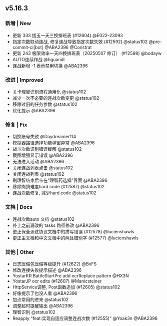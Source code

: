 ## v5.16.3

### 新增 | New

* 更新 333 搓玉一天三换排班表 (#12604) @E022-23093
* 指定次数联动连战, 修复连战导致指定次数失效 (#12592) @status102 @pre-commit-ci[bot] @ABA2396 @Constrat
* 更新 243 极限效率一天四换排班表（20250507 修订） (#12598) @bodayw
* AUTO连续作战 @hguandl
* 连战新增 -1 表示禁用切换 @ABA2396

### 改进 | Improved

* 关卡理智识别流程通用化 @status102
* 减少一次不必要的连战次数变更 @status102
* 移除过旧的任务参数 @status102
* 优化提示 @ABA2396

### 修复 | Fix

* 切换账号失败 @Daydreamer114
* 模拟器路径选择功能弹窗异常 @ABA2396
* 战斗次数识别错误缓解 @status102
* 截图增强显示错误 @ABA2396
* 无法进入活动 @ABA2396
* 关闭连战列表点击 @status102
* 关闭连战列表 @status102
* 刷理智结束后卡在“理智药选择”界面 @ABA2396
* 移除肉鸽难度hard code (#12587) @status102
* 连战次数修复, 减少hard code @status102

### 文档 | Docs

* 连战次数auto 文档 @status102
* 补上之前漏改的 tasks 路径修改 @ABA2396
* 更正保全派驻协议文档中的拼写错误 (#12578) @lucienshawls
* 更正主文档和中文文档中的两处错别字 (#12577) @lucienshawls

### 其他 | Other

* 日志压缩包压缩等级提升 (#12622) @BxFS
* 修改连接失败提示描述 @ABA2396
* YostarKR BattleStartPre add ocrReplace pattern @HX3N
* YostarJP ocr edits (#12607) @Manicsteiner
* HttpService调整, Post函数追加 (#12605) @status102
* 好像提示了也没人看 @ABA2396
* 加点常用的进来 @status102
* 调整超时提醒输出 @ABA2396
* 理智识别 @status102
* Reapply "feat:实现自适应调整连战次数 (#12555)" @Yoak3n @ABA2396
